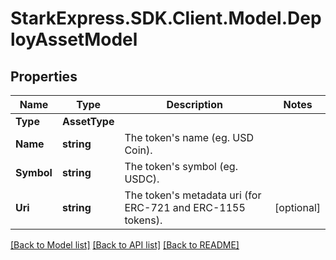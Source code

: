 # StarkExpress.SDK.Client.Model.DeployAssetModel

## Properties

Name | Type | Description | Notes
------------ | ------------- | ------------- | -------------
**Type** | **AssetType** |  | 
**Name** | **string** | The token&#39;s name (eg. USD Coin). | 
**Symbol** | **string** | The token&#39;s symbol (eg. USDC). | 
**Uri** | **string** | The token&#39;s metadata uri (for ERC-721 and ERC-1155 tokens). | [optional] 

[[Back to Model list]](../README.md#documentation-for-models) [[Back to API list]](../README.md#documentation-for-api-endpoints) [[Back to README]](../README.md)

